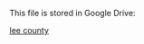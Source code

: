 This file is stored in Google Drive:

[lee county](https://drive.google.com/drive/folders/1GLJenV2uJE2VqKD-fsR4aSzv1AoubOfI?usp=drive_link)